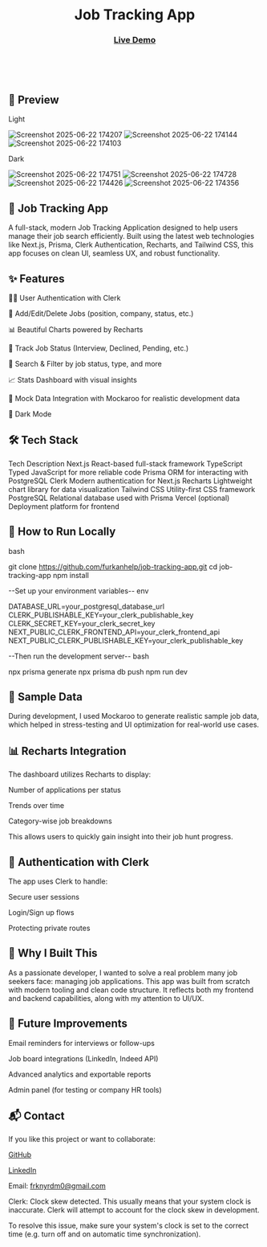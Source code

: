 <h1 align="center">Job Tracking App</h1>

<div align="center">
  <h3>
    <a href="https://jobtrackingappp.netlify.app/" color="white">
      Live Demo
    </a> 
  </h3>
</div>

<br>
<br>
<br>

## 📸 Preview
<p>Light</p>

![Screenshot 2025-06-22 174207](https://github.com/user-attachments/assets/9cd5ab1e-1b5e-44f3-9158-9c991b0b1dc2)
![Screenshot 2025-06-22 174144](https://github.com/user-attachments/assets/29f45500-26ba-46a9-8e9d-d8fb2a2606da)
![Screenshot 2025-06-22 174103](https://github.com/user-attachments/assets/5f2de57a-cf06-44ad-919d-37a1c2ec2aa0)

<p>Dark</p> 

![Screenshot 2025-06-22 174751](https://github.com/user-attachments/assets/ea2e62e9-bfdf-4afe-b9aa-d92bc03ea646)
![Screenshot 2025-06-22 174728](https://github.com/user-attachments/assets/f066ad50-6815-42c8-a7d8-0dca242e29a3)
![Screenshot 2025-06-22 174426](https://github.com/user-attachments/assets/d8776304-a45b-42b0-9510-09136e1cdc32)
![Screenshot 2025-06-22 174356](https://github.com/user-attachments/assets/fdd7aa1a-dc21-4fd4-9c67-b4d276f6d737)

 
## 💼 Job Tracking App 
A full-stack, modern Job Tracking Application designed to help users manage their job search efficiently. Built using the latest web technologies like Next.js, Prisma, Clerk Authentication, Recharts, and Tailwind CSS, this app focuses on clean UI, seamless UX, and robust functionality.


## ✨ Features
🧑‍💼 User Authentication with Clerk

📄 Add/Edit/Delete Jobs (position, company, status, etc.)

📊 Beautiful Charts powered by Recharts

📅 Track Job Status (Interview, Declined, Pending, etc.)

🔎 Search & Filter by job status, type, and more

📈 Stats Dashboard with visual insights

🧪 Mock Data Integration with Mockaroo for realistic development data

🌙 Dark Mode 

## 🛠️ Tech Stack
Tech	Description
Next.js	React-based full-stack framework
TypeScript	Typed JavaScript for more reliable code
Prisma	ORM for interacting with PostgreSQL
Clerk	Modern authentication for Next.js
Recharts	Lightweight chart library for data visualization
Tailwind CSS	Utility-first CSS framework
PostgreSQL	Relational database used with Prisma
Vercel (optional)	Deployment platform for frontend

## 🧰 How to Run Locally

bash

git clone https://github.com/furkanhelp/job-tracking-app.git
cd job-tracking-app
npm install

--Set up your environment variables--
env

DATABASE_URL=your_postgresql_database_url
CLERK_PUBLISHABLE_KEY=your_clerk_publishable_key
CLERK_SECRET_KEY=your_clerk_secret_key
NEXT_PUBLIC_CLERK_FRONTEND_API=your_clerk_frontend_api
NEXT_PUBLIC_CLERK_PUBLISHABLE_KEY=your_clerk_publishable_key

--Then run the development server--
bash

npx prisma generate
npx prisma db push
npm run dev

## 🧪 Sample Data
During development, I used Mockaroo to generate realistic sample job data, which helped in stress-testing and UI optimization for real-world use cases.

## 📊 Recharts Integration
The dashboard utilizes Recharts to display:

Number of applications per status

Trends over time

Category-wise job breakdowns

This allows users to quickly gain insight into their job hunt progress.

## 🔐 Authentication with Clerk
The app uses Clerk to handle:

Secure user sessions

Login/Sign up flows

Protecting private routes

## 🎯 Why I Built This
As a passionate developer, I wanted to solve a real problem many job seekers face: managing job applications. This app was built from scratch with modern tooling and clean code structure. It reflects both my frontend and backend capabilities, along with my attention to UI/UX.

## 📌 Future Improvements
Email reminders for interviews or follow-ups

Job board integrations (LinkedIn, Indeed API)

Advanced analytics and exportable reports

Admin panel (for testing or company HR tools)


## 📬 Contact
If you like this project or want to collaborate:

[GitHub](https://github.com/furkanhelp)

[LinkedIn](https://www.linkedin.com/in/furkanyardm/)

Email: frknyrdm0@gmail.com

Clerk: Clock skew detected. This usually means that your system clock is inaccurate. Clerk will attempt to account for the clock skew in development.

To resolve this issue, make sure your system's clock is set to the correct time (e.g. turn off and on automatic time synchronization).